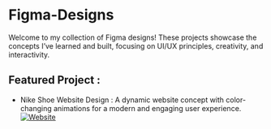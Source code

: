 # Figma-Designs
  Welcome to my collection of Figma designs! These projects showcase the concepts I’ve learned and built, focusing on UI/UX principles, creativity, and interactivity.

## Featured Project :
 - Nike Shoe Website Design :
   A dynamic website concept with color-changing animations for a modern and engaging user experience. [![Website](https://img.icons8.com/?size=25&id=48181&format=png&color=000000)](https://www.figma.com/proto/9rIZTE5Lebh1pUYewQ0ZwH/Jordan-Sneakers-Design?node-id=9-4&p=f&t=CMFwHlKfXQZEdGaM-0&scaling=scale-down&content-scaling=fixed&page-id=9%3A2&starting-point-node-id=9%3A4)
